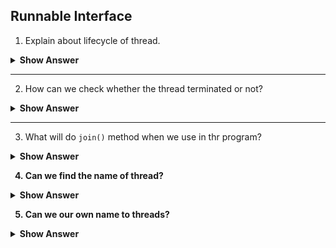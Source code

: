 ## Runnable Interface

1. Explain about lifecycle of thread.
<details>
<summary><b> Show Answer </b></summary>
<blockquote>

- We have 5 states in the lifecycle of the thread. There are,
  - **New** – Thread begins the lifecycle, at the time of creating object for `Thread` class. (Newly born thread)
  - **Runnable** – Thread starts its execution in JVM but waiting for resource allocation.
  - **Running** –  Thread is running in JVM
  - **Blocked** –  Thread will be alive but blocked for monitor lock.
  - **Terminated** – Thread stops its execution. (Either by completing the execution or by terminated abruptly).
</blockquote>
</details>

---

2. How can we check whether the thread terminated or not?
<details>
<summary><b> Show Answer </b></summary>

>We can use `isAlive()` method that returns a boolean value whether the thread is on process or not.

``` java 
import java.util.Random;
import java.util.Scanner;

public class Main {
	public static void main(String[] args) {
		Thread th = new Thread(()->{
			for(int i=0; i<10; i++) {
				System.out.println("Hello");
				try {Thread.sleep(1000);} catch(InterruptedException e){ };
			}
		});
		th.start();
		System.out.println(th.isAlive()); // true
	}
}
```

>`isAlive()` will give `true` because the thread is not terminated.
</details>

---

3. What will do `join()` method when we use in  thr program?
<details>
<summary><b> Show Answer <b></summary>
<blockquote>

- The method `join()` from Thread that is used to allow the thread to complete its execution  where another thread is waiting.
- The method `join()` will throw `InterruptedException`.
</blockquote>

``` java 
public class Main {
	public static void main(String[] args) throws InterruptedException {
		Thread th = new Thread(()->{
			for(int i=0; i<5; i++) {
				System.out.println("Hello");
				try {Thread.sleep(1000);} catch(InterruptedException e){ };
			}
		});
		th.start();
		th.join();
		System.out.println("The main thread");
	}
}

```
**Output**
```
Hello
Hello
Hello
Hello
Hello
The main thread
```
<blockquote>

- Here the `The main thread` is printed at last. 
- If the method `join` is not called, the main thread is executed and it will be in dead state.
- When `join()` method is called, the main is in waiting state. After the completion other, the main thread is executed.
</blockquote>
</details>

4. Can we find the name of thread?
<details>
<summary><b> Show Answer <b></summary>
<blockquote>

  Yes, we find the name of thread Using `getName()` method that returns a string which shows the name of the thread.
</blockquote>

``` java
public class Main {
	public static void main(String[] args) throws InterruptedException {
		Thread th = new Thread(()->{
			for(int i=0; i<5; i++) {
				System.out.println("Hello");
				try {Thread.sleep(1000);} catch(InterruptedException e){ };
			}
		});
		System.out.println(th.getName())  //Thread-0;
	}
}
```
</details>

5. Can we our own name to threads?
<details>
<summary><b> Show Answer <b></summary>

>Yes, we can give the name for thread in two ways.
  >1. We can use this `setName()` method to give name to thread.
   ``` java
   public class Main {
		public static void main(String[] args) throws InterruptedException {
			Thread th = new Thread(()->{
				for(int i=0; i<5; i++) {
					System.out.println("Hello");
					try {Thread.sleep(1000);} catch(InterruptedException e){ };
				}
			});
			th.setName("Hello");
			System.out.println(th.getName());  //Hello
		}
	}
	```
   >2. While creation itself we can give the name.
	``` java
   public class Main {
		public static void main(String[] args) throws InterruptedException {
			Thread th = new Thread(()->{
				for(int i=0; i<5; i++) {
					System.out.println("Hello");
					try {Thread.sleep(1000);} catch(InterruptedException e){ };
				}
			},"Hello");
			System.out.println(th.getName());  //Hello
		}
	}
	```
</details>

----

6. How will you check a thread is in which state?
<details>
<summary><b> Show Answer <b></summary>
<blockquote>

- We can call `getState()` using the object of the thread.
- It will give the state of the thread.
</blockquote>
</details>
